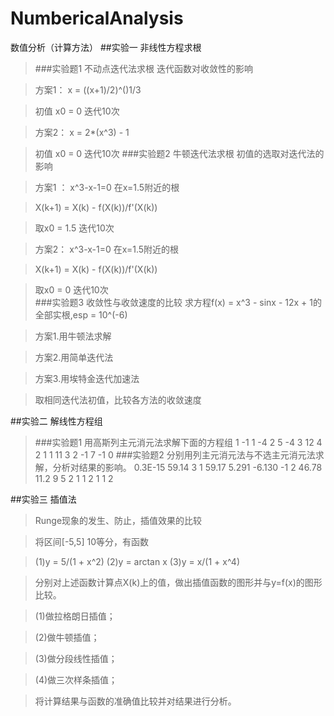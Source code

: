# NumbericalAnalysis
数值分析（计算方法）
##实验一 非线性方程求根
>###实验题1 不动点迭代法求根
>迭代函数对收敛性的影响  

>方案1： x = ((x+1)/2)^()1/3  

>初值 x0 = 0   迭代10次  

>方案2： x = 2*(x^3) - 1  

>初值 x0 = 0  迭代10次
>###实验题2 牛顿迭代法求根
>初值的选取对迭代法的影响   

>方案1 ： x^3-x-1=0  在x=1.5附近的根  

>X(k+1) = X(k) - f(X(k))/f'(X(k))  

>取x0 = 1.5  迭代10次  

>方案2：  x^3-x-1=0  在x=1.5附近的根  

>X(k+1) = X(k) - f(X(k))/f'(X(k))  

>取x0 = 0  迭代10次  
>###实验题3 收敛性与收敛速度的比较
>求方程f(x) = x^3 - sinx - 12x + 1的全部实根,esp = 10^(-6)  

>方案1.用牛顿法求解  

>方案2.用简单迭代法  

>方案3.用埃特金迭代加速法  

>取相同迭代法初值，比较各方法的收敛速度  


##实验二 解线性方程组
>###实验题1 用高斯列主元消元法求解下面的方程组
			1  -1  1  -4   2
			5  -4  3  12   4
			2   1  1  11   3
			2  -1  7  -1   0
>###实验题2 分别用列主元消元法与不选主元消元法求解，分析对结果的影响。
			0.3E-15   59.14    3  1   59.17
			  5.291  -6.130   -1  2   46.78
			   11.2       9    5  2   1
                  1       2    1  1   2

##实验三 插值法
>Runge现象的发生、防止，插值效果的比较  

>将区间[-5,5] 10等分，有函数  

>(1)y = 5/(1 + x^2)  (2)y = arctan x  (3)y = x/(1 + x^4)  

>分别对上述函数计算点X(k)上的值，做出插值函数的图形并与y=f(x)的图形比较。  

>(1)做拉格朗日插值；  

>(2)做牛顿插值；  

>(3)做分段线性插值；  

>(4)做三次样条插值；  

>将计算结果与函数的准确值比较并对结果进行分析。
